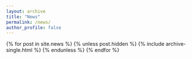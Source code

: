 ```yaml
---
layout: archive
title: "News"
permalink: /news/
author_profile: false
---
```


{% for post in site.news %}
  {% unless post.hidden %}
    {% include archive-single.html %}
  {% endunless %}
{% endfor %}
